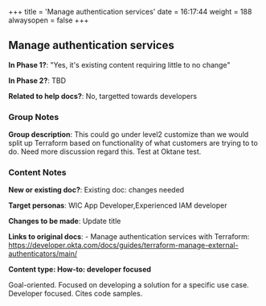 +++
title = 'Manage authentication services'
date = 16:17:44
weight = 188
alwaysopen = false
+++

## Manage authentication services

**In Phase 1?**: "Yes, it's existing content requiring little to no change"

**In Phase 2?**: TBD

**Related to help docs?**: No, targetted towards developers


### Group Notes

**Group description**: This could go under level2 customize than we would split up Terraform based on functionality of what customers are trying to to do. Need more discussion regard this. Test at Oktane test.

### Content Notes

**New or existing doc?**: Existing doc: changes needed

**Target personas**: WIC App Developer,Experienced IAM developer

**Changes to be made**: Update title

**Links to original docs**: - Manage authentication services with Terraform: https://developer.okta.com/docs/guides/terraform-manage-external-authenticators/main/

**Content type: How-to: developer focused**

Goal-oriented. Focused on developing a solution for a specific use case. Developer focused. Cites code samples.


